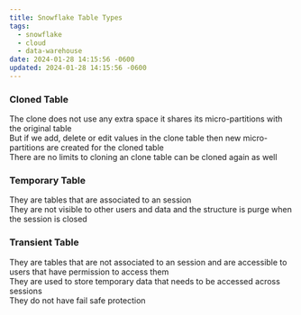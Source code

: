 ```yaml
---
title: Snowflake Table Types
tags:
  - snowflake
  - cloud
  - data-warehouse
date: 2024-01-28 14:15:56 -0600
updated: 2024-01-28 14:15:56 -0600
---
```


### Cloned Table

The clone does not use any extra space it shares its micro-partitions with the original table  
But if we add, delete or edit values in the clone table then new micro-partitions are created for the cloned table  
There are no limits to cloning an clone table can be cloned again as well

### Temporary Table

They are tables that are associated to an session  
They are not visible to other users and data and the structure is purge when the session is closed

### Transient Table

They are tables that are not associated to an session and are accessible to users that have permission to access them  
They are used to store temporary data that needs to be accessed across sessions  
They do not have fail safe protection
